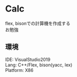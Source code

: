 # Calc

flex, bisonでの計算機を作成する  
お勉強

## 環境

IDE: VisualStudio2019  
Lang: C++/Flex, bison(yacc, lex)  
Platform: X86
